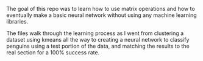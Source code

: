 The goal of this repo was to learn how to use matrix operations and how to eventually make a basic neural network without using any machine learning libraries.

The files walk through the learning process as I went from clustering a dataset using kmeans all the way to creating a neural network to classify penguins using a test portion of the data, and matching the results to the real section for a 100% success rate.
